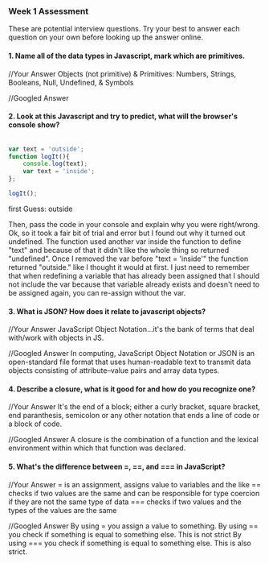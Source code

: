 ### Week 1 Assessment

These are potential interview questions. Try your best to answer each question on your own before looking up the answer online.

#### 1. Name all of the data types in Javascript, mark which are primitives. 

  //Your Answer
  Objects (not primitive) & Primitives: Numbers, Strings, Booleans, Null, Undefined, & Symbols
  
  //Googled Answer


#### 2. Look at this Javascript and try to predict, what will the browser's console show? 

``` javascript

var text = 'outside';
function logIt(){
    console.log(text);
    var text = 'inside';
};

logIt();

```

first Guess: 
outside

Then, pass the code in your console and explain why you were right/wrong. 
Ok, so it took a fair bit of trial and error but I found out why it turned out undefined.  The function used another var inside the function to define "text" and because of that it didn't like the whole thing so returned "undefined".  Once I removed the var before "text = 'inside'" the function returned "outside." like I thought it would at first.  I just need to remember that when redefining a variable that has already been assigned that I should not include the var because that variable already exists and doesn't need to be assigned again, you can re-assign without the var.  

#### 3. What is JSON? How does it relate to javascript objects?

  //Your Answer
  JavaScript Object Notation...it's the bank of terms that deal with/work with objects in JS.
  
  //Googled Answer
In computing, JavaScript Object Notation or JSON is an open-standard file format that uses human-readable text to transmit data objects consisting of attribute–value pairs and array data types.

#### 4. Describe a closure, what is it good for and how do you recognize one?

  //Your Answer
  It's the end of a block; either a curly bracket, square bracket, end paranthesis, semicolon or any other notation that ends a line of code or a block of code.  
  
  //Googled Answer
  A closure is the combination of a function and the lexical environment within which that function was declared.

#### 5. What's the difference between =, ==, and === in JavaScript?

  //Your Answer
  = is an assignment, assigns value to variables and the like
  == checks if two values are the same and can be responsible for type coercion if they are not the same type of data
  === checks if two values and the types of the values are the same
  
  //Googled Answer
By using = you assign a value to something.
By using == you check if something is equal to something else. This is not strict
By using === you check if something is equal to something else. This is also strict.
